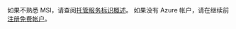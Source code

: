 如果不熟悉 MSI，请查阅[托管服务标识概述](../articles/active-directory/msi-overview.md)。 如果没有 Azure 帐户，请在继续前[注册免费帐户](https://azure.microsoft.com/free/)。
